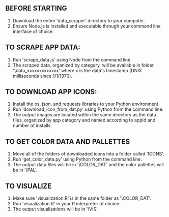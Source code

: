 ## BEFORE STARTING

1. Download the entire 'data_scraper' directory to your computer.
2. Ensure Node.js is installed and executable through your command line interface of choice.

## TO SCRAPE APP DATA:
1. Run 'scrape_data.js' using Node from the command line.
2. The scraped data, organized by category, will be available in folder '\data_xxxxxxxxxxxxx' where x is the data's timestamp (UNIX milliseconds since 1/1/1970).

## TO DOWNLOAD APP ICONS:
1. Install the os, json, and requests libraries to your Python environment.
2. Run 'download_icon_from_dat.py' using Python from the command line.
3. The output images are located within the same directory as the data files, organized by app category and named according to appId and number of installs.

## TO GET COLOR DATA AND PALLETTES
1. Move all of the folders of downloaded icons into a folder called 'ICONS'.
2. Run 'get_color_data.py' using Python from the command line.
3. The output data files will be in '\COLOR_DAT' and the color pallettes will be in '\PAL'.

## TO VISUALIZE
1. Make sure 'visualization.R' is in the same folder as '\COLOR_DAT'.
2. Run 'visualization.R' in your R interpreter of choice.
3. The output visualizations will be in '\VIS'.

